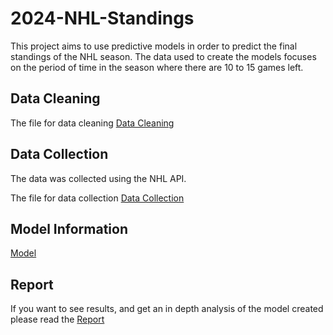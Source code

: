 # 2024-NHL-Standings

This project aims to use predictive models in order to predict the final standings of the NHL season. The data used to create the models focuses on the period of time in the season where there are 10 to 15 games left. 

## Data Cleaning

The file for data cleaning [Data Cleaning](data_cleaning.py)

## Data Collection

The data was collected using the NHL API.

The file for data collection [Data Collection](data_collection.py)

## Model Information

[Model](end_season_model.R)

## Report

If you want to see results, and get an in depth analysis of the model created please read the [Report](reportFiles/report.pdf)
